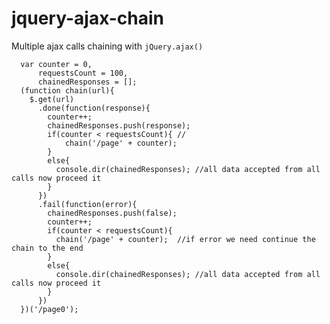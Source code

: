 jquery-ajax-chain
=================

Multiple ajax calls chaining with `jQuery.ajax()`

      var counter = 0,
          requestsCount = 100,
          chainedResponses = [];
      (function chain(url){
        $.get(url)
          .done(function(response){
            counter++;
            chainedResponses.push(response);
            if(counter < requestsCount){ //
                chain('/page' + counter);
            }
            else{
              console.dir(chainedResponses); //all data accepted from all calls now proceed it
            }
          })
          .fail(function(error){
            chainedResponses.push(false);
            counter++;
            if(counter < requestsCount){
              chain('/page' + counter);  //if error we need continue the chain to the end
            }
            else{
              console.dir(chainedResponses); //all data accepted from all calls now proceed it
            }
          })
      })('/page0');
